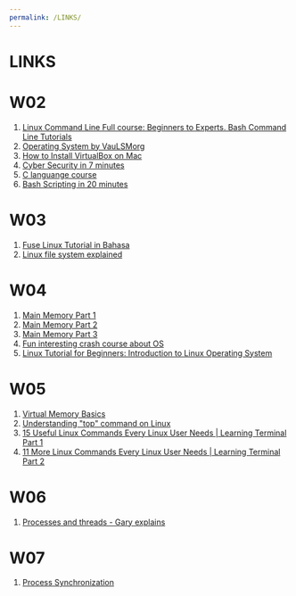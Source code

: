```yaml
---
permalink: /LINKS/
---
```



# LINKS

# W02

1. [Linux Command Line Full course: Beginners to Experts. Bash Command Line Tutorials](https://www.youtube.com/watch?v=2PGnYjbYuUo)<br>
2. [Operating System by VauLSMorg](https://os.vlsm.org/)<br>
3. [How to Install VirtualBox on Mac](https://www.youtube.com/watch?v=hd0Lbtly41Y)<br>
3. [Cyber Security in 7 minutes](https://www.youtube.com/watch?v=inWWhr5tnEA)<br>
4. [C languange course](https://www.youtube.com/watch?v=KJgsSFOSQv0)<br>
5. [Bash Scripting in 20 minutes](https://www.youtube.com/watch?v=Zl7npywCB84)<br>

# W03

1. [Fuse Linux Tutorial in Bahasa](https://www.youtube.com/watch?v=Utkwg9Mwtsg)<br>
2. [Linux file system explained](https://www.youtube.com/watch?v=HbgzrKJvDRw)<br>


# W04
1. [Main Memory Part 1](https://www.youtube.com/watch?v=Jy_teuaj7Ic)<br>
2. [Main Memory Part 2](https://www.youtube.com/watch?v=8Zw4gIqqZe0)<br>
3. [Main Memory Part 3](https://www.youtube.com/watch?v=gUSOVZK7PaU)<br>
4. [Fun interesting crash course about OS](https://www.youtube.com/watch?v=26QPDBe-NB8)<br>
5. [Linux Tutorial for Beginners: Introduction to Linux Operating System](https://www.youtube.com/watch?v=V1y-mbWM3B8)<br>

# W05
1. [Virtual Memory Basics](https://www.youtube.com/watch?v=8yO2FBBfaB0)<br>
2. [Understanding "top" command on Linux](https://www.youtube.com/watch?v=jB6dS3_xdBA)<br> 
3. [15 Useful Linux Commands Every Linux User Needs | Learning Terminal Part 1](https://www.youtube.com/watch?v=XK81cfvrElg)<br> 
4. [11 More Linux Commands Every Linux User Needs | Learning Terminal Part 2](https://www.youtube.com/watch?v=kVlkgiwiY6w)<br> 

# W06
1. [Processes and threads - Gary explains](https://www.youtube.com/watch?v=h_HwkHobfs0)<br>

# W07 
1. [Process Synchronization](https://www.youtube.com/watch?v=ph2awKa8r5Y)<br> 
